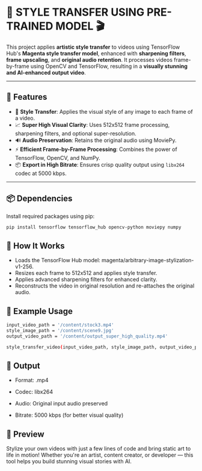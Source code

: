 # 🎨 STYLE TRANSFER USING PRE-TRAINED MODEL 🎬

This project applies **artistic style transfer** to videos using TensorFlow Hub's **Magenta style transfer model**, enhanced with **sharpening filters**, **frame upscaling**, and **original audio retention**. It processes videos frame-by-frame using OpenCV and TensorFlow, resulting in a **visually stunning and AI-enhanced output video**.

---

## 🚀 Features

- 🎨 **Style Transfer**: Applies the visual style of any image to each frame of a video.
- 📈 **Super High Visual Clarity**: Uses 512x512 frame processing, sharpening filters, and optional super-resolution.
- 🔊 **Audio Preservation**: Retains the original audio using MoviePy.
- ⚡ **Efficient Frame-by-Frame Processing**: Combines the power of TensorFlow, OpenCV, and NumPy.
- 📦 **Export in High Bitrate**: Ensures crisp quality output using `libx264` codec at 5000 kbps.

---

## 📦 Dependencies

Install required packages using pip:

```bash
pip install tensorflow tensorflow_hub opencv-python moviepy numpy
```

## 🧠 How It Works
- Loads the TensorFlow Hub model: magenta/arbitrary-image-stylization-v1-256.
- Resizes each frame to 512x512 and applies style transfer.
- Applies advanced sharpening filters for enhanced clarity.
- Reconstructs the video in original resolution and re-attaches the original audio.

## 🧪 Example Usage
``` bash
input_video_path = '/content/stock3.mp4'
style_image_path = '/content/scene9.jpg'
output_video_path = '/content/output_super_high_quality.mp4'

style_transfer_video(input_video_path, style_image_path, output_video_path)
```
## 🎯 Output
- Format: .mp4

- Codec: libx264

- Audio: Original input audio preserved

- Bitrate: 5000 kbps (for better visual quality)

## 📸 Preview
Stylize your own videos with just a few lines of code and bring static art to life in motion! Whether you're an artist, content creator, or developer — this tool helps you build stunning visual stories with AI.

